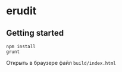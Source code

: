 erudit
======

## Getting started
    npm install
    grunt
    
Открыть в браузере файл `build/index.html`
